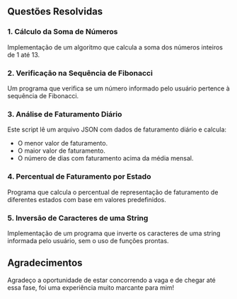 ## Questões Resolvidas

### 1. Cálculo da Soma de Números

Implementação de um algoritmo que calcula a soma dos números inteiros de 1 até 13.

### 2. Verificação na Sequência de Fibonacci

Um programa que verifica se um número informado pelo usuário pertence à sequência de Fibonacci.

### 3. Análise de Faturamento Diário

Este script lê um arquivo JSON com dados de faturamento diário e calcula:
- O menor valor de faturamento.
- O maior valor de faturamento.
- O número de dias com faturamento acima da média mensal.

### 4. Percentual de Faturamento por Estado

Programa que calcula o percentual de representação de faturamento de diferentes estados com base em valores predefinidos.

### 5. Inversão de Caracteres de uma String

Implementação de um programa que inverte os caracteres de uma string informada pelo usuário, sem o uso de funções prontas.

## Agradecimentos

Agradeço a oportunidade de estar concorrendo a vaga e de chegar até essa fase, foi uma experiência muito marcante para mim!
